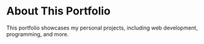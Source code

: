 # About This Portfolio
This portfolio showcases my personal projects, including web development, programming, and more.
